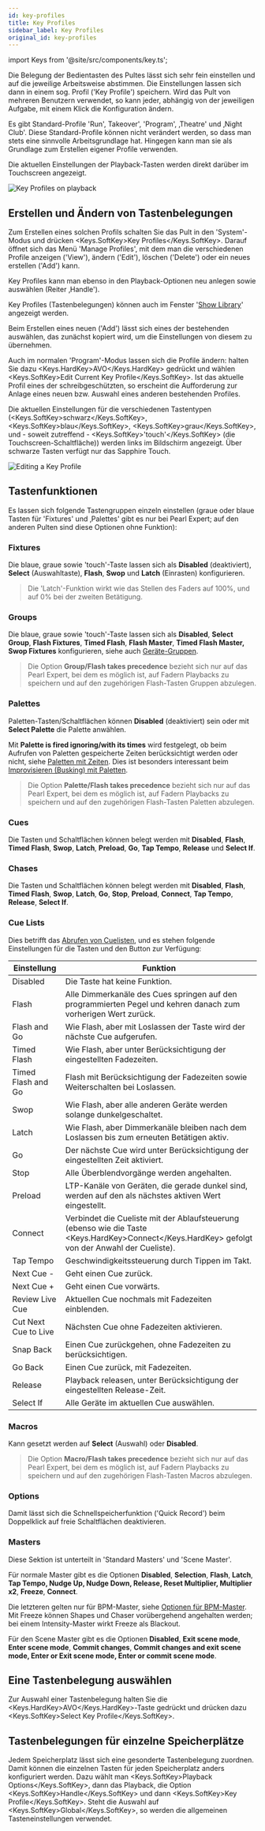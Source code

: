 ```yaml
---
id: key-profiles
title: Key Profiles
sidebar_label: Key Profiles
original_id: key-profiles
---
```


import Keys from '@site/src/components/key.ts';

Die Belegung der Bedientasten des Pultes lässt sich sehr fein einstellen
und auf die jeweilige Arbeitsweise abstimmen. Die Einstellungen lassen
sich dann in einem sog. Profil ('Key Profile') speichern. Wird das Pult
von mehreren Benutzern verwendet, so kann jeder, abhängig von der
jeweiligen Aufgabe, mit einem Klick die Konfiguration ändern.

Es gibt Standard-Profile 'Run', Takeover', 'Program', ‚Theatre' und
‚Night Club'. Diese Standard-Profile können nicht verändert werden, so
dass man stets eine sinnvolle Arbeitsgrundlage hat. Hingegen kann man
sie als Grundlage zum Erstellen eigener Profile verwenden.

Die aktuellen Einstellungen der Playback-Tasten werden direkt darüber im
Touchscreen angezeigt.

![Key Profiles on playback](/docs/images/Playback-Faders-with-key-profiles-applied.png)

## Erstellen und Ändern von Tastenbelegungen

[](https://youtu.be/CxHQV4sP_sA?t=20 "Key Profiles")

Zum Erstellen eines solchen Profils schalten Sie das Pult in den
'System'-Modus und drücken <Keys.SoftKey>Key Profiles</Keys.SoftKey>. Darauf öffnet sich das Menü
'Manage Profiles', mit dem man die verschiedenen Profile anzeigen
('View'), ändern ('Edit'), löschen ('Delete') oder ein neues erstellen
('Add') kann.

Key Profiles kann man ebenso in den Playback-Optionen neu anlegen sowie
auswählen (Reiter ‚Handle').

Key Profiles (Tastenbelegungen) können auch im Fenster '[Show Library](../titan-basics/show-library.md#der-reiter-key-profiles-tastenprofile)'
angezeigt werden.

Beim Erstellen eines neuen ('Add') lässt sich eines der bestehenden
auswählen, das zunächst kopiert wird, um die Einstellungen von diesem zu
übernehmen.

Auch im normalen 'Program'-Modus lassen sich die Profile ändern: halten
Sie dazu <Keys.HardKey>AVO</Keys.HardKey> gedrückt und wählen <Keys.SoftKey>Edit Current Key Profile</Keys.SoftKey>. Ist
das aktuelle Profil eines der schreibgeschützten, so erscheint die
Aufforderung zur Anlage eines neuen bzw. Auswahl eines anderen
bestehenden Profiles.

Die aktuellen Einstellungen für die verschiedenen Tastentypen
(<Keys.SoftKey>schwarz</Keys.SoftKey>, <Keys.SoftKey>blau</Keys.SoftKey>, <Keys.SoftKey>grau</Keys.SoftKey>, und - soweit zutreffend -
<Keys.SoftKey>'touch'</Keys.SoftKey> (die Touchscreen-Schaltfläche)) werden links im Bildschirm
angezeigt. Über schwarze Tasten verfügt nur das Sapphire Touch.

![Editing a Key Profile](/docs/images/Editing-a-Key-Profile.png)

## Tastenfunktionen

Es lassen sich folgende Tastengruppen einzeln einstellen (graue oder
blaue Tasten für 'Fixtures' und ‚Palettes' gibt es nur bei Pearl Expert;
auf den anderen Pulten sind diese Optionen ohne Funktion):

### Fixtures
Die blaue, graue sowie 'touch'-Taste lassen sich als
<strong>Disabled</strong> (deaktiviert), <strong>Select</strong> (Auswahltaste), <strong>Flash</strong>, <strong>Swop</strong> und
<strong>Latch</strong> (Einrasten) konfigurieren. 

>	Die 'Latch'-Funktion wirkt wie das Stellen des Faders auf 100%, und 
	auf 0% bei der zweiten Betätigung.

### Groups
Die blaue, graue sowie 'touch'-Taste lassen sich als <strong>Disabled</strong>,
<strong>Select Group</strong>, <strong>Flash Fixtures</strong>, <strong>Timed Flash</strong>, <strong>Flash Master</strong>, **Timed Flash
Master<strong>, </strong>Swop Fixtures** konfigurieren, siehe auch [Geräte-Gruppen](../controlling-fixtures/fixture-groups.md).

>	Die Option <strong>Group/Flash takes precedence</strong> bezieht sich nur auf das 
	Pearl Expert, bei dem es möglich ist, auf Fadern Playbacks zu speichern
	und auf den zugehörigen Flash-Tasten Gruppen abzulegen.

### Palettes

Paletten-Tasten/Schaltflächen können <strong>Disabled</strong> (deaktiviert) sein oder mit
<strong>Select Palette</strong> die Palette anwählen.

Mit <strong>Palette is fired ignoring/with its times</strong> wird festgelegt, ob beim
Aufrufen von Paletten gespeicherte Zeiten berücksichtigt werden oder nicht, 
siehe [Paletten mit Zeiten](../palettes/timing-with-palettes).
Dies ist besonders interessant beim [Improvisieren (Busking) mit Paletten](../running-the-show/playback-controls.md#improvisieren-busking-mit-paletten).

>   Die Option <strong>Palette/Flash takes precedence</strong> bezieht sich nur auf das 
	Pearl Expert, bei dem es möglich ist, auf Fadern Playbacks zu speichern
	und auf den zugehörigen Flash-Tasten Paletten abzulegen.

### Cues

Die Tasten und Schaltflächen können belegt werden mit <strong>Disabled</strong>, <strong>Flash</strong>,
<strong>Timed Flash</strong>, <strong>Swop</strong>, <strong>Latch</strong>, <strong>Preload</strong>, <strong>Go</strong>, <strong>Tap Tempo</strong>, 
<strong>Release</strong> und <strong>Select If</strong>.

### Chases

Die Tasten und Schaltflächen können belegt werden mit <strong>Disabled</strong>, <strong>Flash</strong>,
<strong>Timed Flash</strong>, <strong>Swop</strong>, <strong>Latch</strong>, <strong>Go</strong>, <strong>Stop</strong>, <strong>Preload</strong>, <strong>Connect</strong>, 
<strong>Tap Tempo</strong>, <strong>Release</strong>, <strong>Select If</strong>.

### Cue Lists

Dies betrifft das [Abrufen von Cuelisten](../cue-lists/cue-list-playback.md), und
es stehen folgende Einstellungen für die Tasten und den Button zur Verfügung:

Einstellung | Funktion
---|---
Disabled | Die Taste hat keine Funktion.
Flash | Alle Dimmerkanäle des Cues springen auf den programmierten Pegel und kehren danach zum vorherigen Wert zurück.
Flash and Go | Wie Flash, aber mit Loslassen der Taste wird der nächste Cue aufgerufen.
Timed Flash | Wie Flash, aber unter Berücksichtigung der eingestellten Fadezeiten.
Timed Flash and Go | Flash mit Berücksichtigung der Fadezeiten sowie Weiterschalten bei Loslassen.
Swop | Wie Flash, aber alle anderen Geräte werden solange dunkelgeschaltet.
Latch | Wie Flash, aber Dimmerkanäle bleiben nach dem Loslassen bis zum erneuten Betätigen aktiv.
Go | Der nächste Cue wird unter Berücksichtigung der eingestellten Zeit aktiviert.
Stop | Alle Überblendvorgänge werden angehalten.
Preload | LTP-Kanäle von Geräten, die gerade dunkel sind, werden auf den als nächstes aktiven Wert eingestellt.
Connect | Verbindet die Cueliste mit der Ablaufsteuerung (ebenso wie die Taste <Keys.HardKey>Connect</Keys.HardKey> gefolgt von der Anwahl der Cueliste).
Tap Tempo | Geschwindigkeitssteuerung durch Tippen im Takt.
Next Cue - | Geht einen Cue zurück.
Next Cue + | Geht einen Cue vorwärts.
Review Live Cue | Aktuellen Cue nochmals mit Fadezeiten einblenden.
Cut Next Cue to Live | Nächsten Cue ohne Fadezeiten aktivieren.
Snap Back | Einen Cue zurückgehen, ohne Fadezeiten zu berücksichtigen.
Go Back | Einen Cue zurück, mit Fadezeiten.
Release | Playback releasen, unter Berücksichtigung der eingestellten Release-Zeit.
Select If | Alle Geräte im aktuellen Cue auswählen.

### Macros
Kann gesetzt werden auf <strong>Select</strong> (Auswahl) oder <strong>Disabled</strong>.

>   Die Option <strong>Macro/Flash takes precedence</strong> bezieht sich nur auf das 
	Pearl Expert, bei dem es möglich ist, auf Fadern Playbacks zu speichern
	und auf den zugehörigen Flash-Tasten Macros abzulegen.

### Options

Damit lässt sich die Schnellspeicherfunktion ('Quick
Record') beim Doppelklick auf freie Schaltflächen deaktivieren.

### Masters

Diese Sektion ist unterteilt in 'Standard Masters' und 'Scene Master'.

Für normale Master gibt es die Optionen <strong>Disabled</strong>, <strong>Selection</strong>, <strong>Flash</strong>, <strong>Latch</strong>, **Tap
Tempo<strong>, </strong>Nudge Up<strong>, </strong>Nudge Down<strong>, </strong>Release<strong>, </strong>Reset Multiplier<strong>, </strong>Multiplier x2**,
<strong>Freeze</strong>, <strong>Connect</strong>.

Die letzteren gelten nur für BPM-Master, siehe [Optionen für BPM-Master](../running-the-show/playback-controls.md#optionen-für-bpm-master). Mit
Freeze können Shapes und Chaser vorübergehend angehalten werden; bei
einem Intensity-Master wirkt Freeze als Blackout.

Für den Scene Master gibt es die Optionen <strong>Disabled</strong>, <strong>Exit scene mode</strong>, 
<strong>Enter scene mode</strong>, <strong>Commit changes</strong>, **Commit changes and exit 
scene mode<strong>, </strong>Enter or Exit scene mode<strong>, </strong>Enter or commit scene mode**.

## Eine Tastenbelegung auswählen

Zur Auswahl einer Tastenbelegung halten Sie die <Keys.HardKey>AVO</Keys.HardKey>-Taste gedrückt
und drücken dazu <Keys.SoftKey>Select Key Profile</Keys.SoftKey>.

## Tastenbelegungen für einzelne Speicherplätze

Jedem Speicherplatz lässt sich eine gesonderte Tastenbelegung zuordnen.
Damit können die einzelnen Tasten für jeden Speicherplatz anders
konfiguriert werden. Dazu wählt man <Keys.SoftKey>Playback Options</Keys.SoftKey>, dann das 
Playback, die Option <Keys.SoftKey>Handle</Keys.SoftKey> und dann <Keys.SoftKey>Key Profile</Keys.SoftKey>. Steht die 
Auswahl auf <Keys.SoftKey>Global</Keys.SoftKey>, so werden die allgemeinen
Tasteneinstellungen verwendet.
